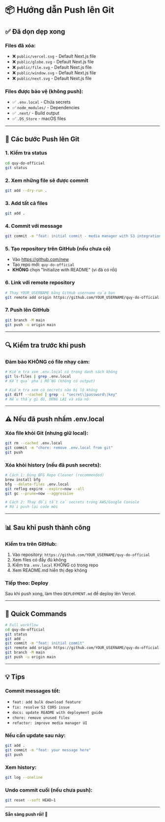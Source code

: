 # 📦 Hướng dẫn Push lên Git

## ✅ Đã dọn dẹp xong

### Files đã xóa:

- ❌ `public/vercel.svg` - Default Next.js file
- ❌ `public/globe.svg` - Default Next.js file
- ❌ `public/file.svg` - Default Next.js file
- ❌ `public/window.svg` - Default Next.js file
- ❌ `public/next.svg` - Default Next.js file

### Files được bảo vệ (không push):

- ✅ `.env.local` - Chứa secrets
- ✅ `node_modules/` - Dependencies
- ✅ `.next/` - Build output
- ✅ `.DS_Store` - macOS files

---

## 🚀 Các bước Push lên Git

### 1. Kiểm tra status

```bash
cd quy-do-official
git status
```

### 2. Xem những file sẽ được commit

```bash
git add --dry-run .
```

### 3. Add tất cả files

```bash
git add .
```

### 4. Commit với message

```bash
git commit -m "feat: initial commit - media manager with S3 integration"
```

### 5. Tạo repository trên GitHub (nếu chưa có)

- Vào https://github.com/new
- Tạo repo mới: `quy-do-official`
- **KHÔNG** chọn "Initialize with README" (vì đã có rồi)

### 6. Link với remote repository

```bash
# Thay YOUR_USERNAME bằng GitHub username của bạn
git remote add origin https://github.com/YOUR_USERNAME/quy-do-official.git
```

### 7. Push lên GitHub

```bash
git branch -M main
git push -u origin main
```

---

## 🔍 Kiểm tra trước khi push

### Đảm bảo KHÔNG có file nhạy cảm:

```bash
# Kiểm tra xem .env.local có trong danh sách không
git ls-files | grep .env.local
# Kết quả phải RỖNG (không có output)

# Kiểm tra xem có secrets nào bị lộ không
git diff --cached | grep -i "secret\|password\|key"
# Nếu thấy gì đó, DỪNG LẠI và xóa nó
```

---

## ⚠️ Nếu đã push nhầm .env.local

### Xóa file khỏi Git (nhưng giữ local):

```bash
git rm --cached .env.local
git commit -m "chore: remove .env.local from git"
git push
```

### Xóa khỏi history (nếu đã push secrets):

```bash
# Cách 1: Dùng BFG Repo Cleaner (recommended)
brew install bfg
bfg --delete-files .env.local
git reflog expire --expire=now --all
git gc --prune=now --aggressive

# Cách 2: Thay đổi tất cả secrets trong AWS/Google Console
# Rồi push lại code mới
```

---

## 📊 Sau khi push thành công

### Kiểm tra trên GitHub:

1. Vào repository: `https://github.com/YOUR_USERNAME/quy-do-official`
2. Xem files có đầy đủ không
3. Kiểm tra `.env.local` KHÔNG có trong repo
4. Xem README.md hiển thị đẹp không

### Tiếp theo: Deploy

Sau khi push xong, làm theo `DEPLOYMENT.md` để deploy lên Vercel.

---

## 🎯 Quick Commands

```bash
# Full workflow
cd quy-do-official
git status
git add .
git commit -m "feat: initial commit"
git remote add origin https://github.com/YOUR_USERNAME/quy-do-official.git
git branch -M main
git push -u origin main
```

---

## 💡 Tips

### Commit messages tốt:

- `feat: add bulk download feature`
- `fix: resolve S3 CORS issue`
- `docs: update README with deployment guide`
- `chore: remove unused files`
- `refactor: improve media manager UI`

### Nếu cần update sau này:

```bash
git add .
git commit -m "feat: your message here"
git push
```

### Xem history:

```bash
git log --oneline
```

### Undo commit cuối (nếu chưa push):

```bash
git reset --soft HEAD~1
```

---

**Sẵn sàng push rồi! 🚀**
